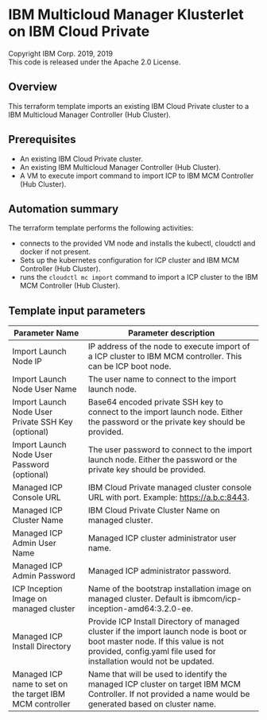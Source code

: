 # IBM Multicloud Manager Klusterlet on IBM Cloud Private
Copyright IBM Corp. 2019, 2019 \
This code is released under the Apache 2.0 License.

## Overview
 This terraform template imports an existing IBM Cloud Private cluster to a IBM Multicloud Manager Controller (Hub Cluster).

## Prerequisites
* An existing IBM Cloud Private cluster.
* An existing IBM Multicloud Manager Controller (Hub Cluster).
* A VM to execute import command to import ICP to IBM MCM Controller (Hub Cluster).

## Automation summary
The terraform template performs the following activities:
* connects to the provided VM node and installs the kubectl, cloudctl and docker if not present.
* Sets up the kubernetes configuration for ICP cluster and IBM MCM Controller (Hub Cluster).
* runs the `cloudctl mc import` command to import a ICP cluster to the IBM MCM Controller (Hub Cluster).

## Template input parameters
Parameter Name                                        | Parameter description
------------------------------------------------------|------------------------------------------------------------------
Import Launch Node IP| IP address of the node to execute import of a ICP cluster to IBM MCM controller. This can be ICP boot node.
Import Launch Node User Name | The user name to connect to the import launch node.
Import Launch Node User Private SSH Key (optional)| Base64 encoded private SSH key to connect to the import launch node. Either the password or the private key should be provided.
Import Launch Node User Password (optional)| The user password to connect to the import launch node. Either the password or the private key should be provided.
Managed ICP Console URL | IBM Cloud Private managed cluster console URL with port. Example: https://a.b.c:8443.
Managed ICP Cluster Name| IBM Cloud Private Cluster Name on managed cluster.
Managed ICP Admin User Name| Managed ICP cluster administrator user name.
Managed ICP Admin Password| Managed ICP administrator password.
ICP Inception Image on managed cluster | Name of the bootstrap installation image on managed cluster. Default is ibmcom/icp-inception-amd64:3.2.0-ee.
Managed ICP Install Directory | Provide ICP Install Directory of managed cluster if the import launch node is boot or boot master node. If this value is not provided, config.yaml file used for installation would not be updated.
Managed ICP name to set on the target IBM MCM controller | Name that will be used to identify the managed ICP cluster on target IBM MCM Controller. If not provided a name would be generated based on cluster name.
